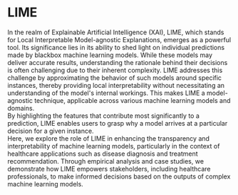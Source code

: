 # LIME

In the realm of Explainable Artificial Intelligence (XAI), LIME, which stands for Local Interpretable Model-agnostic 
Explanations, emerges as a powerful tool. Its significance lies in its ability to shed light on individual predictions made by blackbox machine learning models. While these models may deliver accurate results, understanding the rationale behind their decisions is often challenging due to their inherent complexity. LIME addresses this challenge by approximating the behavior of such models around specific instances, thereby providing local interpretability without necessitating an understanding of the model's internal workings. This makes LIME a model-agnostic technique, applicable across various machine learning models and domains.  
By highlighting the features that contribute most significantly to a prediction, LIME enables users to grasp why a model arrives at a particular decision for a given instance.  
Here, we explore the role of LIME in enhancing the transparency and interpretability of machine learning models, particularly in the context of healthcare applications such as disease diagnosis and treatment recommendation. Through empirical analysis and case studies, we demonstrate how LIME empowers stakeholders, including healthcare professionals, to make informed decisions based on the outputs of complex machine learning models. 
